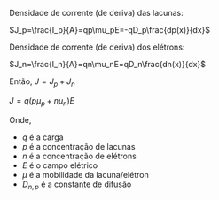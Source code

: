 Densidade de corrente (de deriva) das lacunas:

$J_p=\frac{I_p}{A}=qp\mu_pE=-qD_p\frac{dp(x)}{dx}$ 

Densidade de corrente (de deriva) dos elétrons: 

$J_n=\frac{I_n}{A}=qn\mu_nE=qD_n\frac{dn(x)}{dx}$

Então, $J=J_p +J_n$

$J=q(p\mu_p+n\mu_n)E$

Onde,
- $q$ é a carga
- $p$ é a concentração de lacunas
- $n$ é a concentração de elétrons
- $E$ é o campo elétrico
- $\mu$ é a mobilidade da lacuna/elétron
- $D_{n,p}$ é a constante de difusão